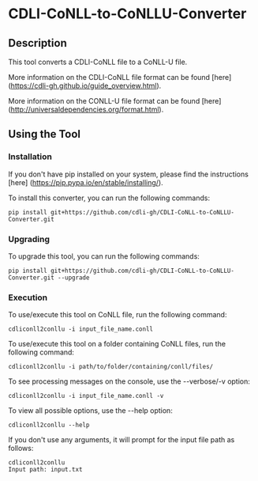 # CDLI-CoNLL-to-CoNLLU-Converter

## Description
This tool converts a CDLI-CoNLL file to a CoNLL-U file.

More information on the CDLI-CoNLL file format can be found [here] (https://cdli-gh.github.io/guide_overview.html).

More information on the CONLL-U file format can be found [here] (http://universaldependencies.org/format.html).

## Using the Tool 

### Installation
If you don't have pip installed on your system, please find the instructions [here] (https://pip.pypa.io/en/stable/installing/).

To install this converter, you can run the following commands:

```
pip install git+https://github.com/cdli-gh/CDLI-CoNLL-to-CoNLLU-Converter.git
```

### Upgrading
To upgrade this tool, you can run the following commands:

```
pip install git+https://github.com/cdli-gh/CDLI-CoNLL-to-CoNLLU-Converter.git --upgrade
```

### Execution
To use/execute this tool on CoNLL file, run the following command:

```
cdliconll2conllu -i input_file_name.conll
```

To use/execute this tool on a folder containing CoNLL files, run the following command:

```
cdliconll2conllu -i path/to/folder/containing/conll/files/
```

To see processing messages on the console, use the --verbose/-v option:
```
cdliconll2conllu -i input_file_name.conll -v
```

To view all possible options, use the --help option:
```
cdliconll2conllu --help
```
If you don't use any arguments, it will prompt for the input file path as follows:
```
cdliconll2conllu
Input path: input.txt
```
